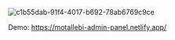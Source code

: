 ![c1b55dab-91f4-4017-b692-78ab6769c9ce](https://user-images.githubusercontent.com/12232327/209618140-dbe0263e-c9e8-4aba-9b63-48cbe534f963.png)

Demo: https://motallebi-admin-panel.netlify.app/
